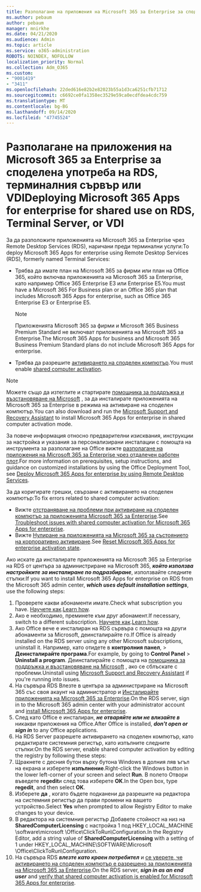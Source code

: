 ```yaml
---
title: Разполагане на приложения на Microsoft 365 за Enterprise за споделена употреба на RDS, терминалния сървър или VDI
ms.author: pebaum
author: pebaum
manager: mnirkhe
ms.date: 04/21/2020
ms.audience: Admin
ms.topic: article
ms.service: o365-administration
ROBOTS: NOINDEX, NOFOLLOW
localization_priority: Normal
ms.collection: Adm_O365
ms.custom:
- "9001419"
- "3411"
ms.openlocfilehash: 22ded616e82b2e82023b55a1d3ca6251cfb71712
ms.sourcegitcommit: c6692ce0fa1358ec3529e59ca0ecdfdea4cdc759
ms.translationtype: MT
ms.contentlocale: bg-BG
ms.lasthandoff: 09/14/2020
ms.locfileid: "47745524"
---
```

# <a name="deploying-microsoft-365-apps-for-enterprise-for-shared-use-on-rds-terminal-server-or-vdi"></a><span data-ttu-id="de170-102">Разполагане на приложения на Microsoft 365 за Enterprise за споделена употреба на RDS, терминалния сървър или VDI</span><span class="sxs-lookup"><span data-stu-id="de170-102">Deploying Microsoft 365 Apps for enterprise for shared use on RDS, Terminal Server, or VDI</span></span>

<span data-ttu-id="de170-103">За да разположите приложенията на Microsoft 365 за Enterprise чрез Remote Desktop Services (RDS), наричани преди терминални услуги:</span><span class="sxs-lookup"><span data-stu-id="de170-103">To deploy Microsoft 365 Apps for enterprise using Remote Desktop Services (RDS), formerly named Terminal Services:</span></span>
- <span data-ttu-id="de170-104">Трябва да имате план на Microsoft 365 за фирми или план на Office 365, който включва приложенията на Microsoft 365 за Enterprise, като например Office 365 Enterprise E3 или Enterprise E5.</span><span class="sxs-lookup"><span data-stu-id="de170-104">You must have a Microsoft 365 For Business plan or an Office 365 plan that includes Microsoft 365 Apps for enterprise, such as Office 365 Enterprise E3 or Enterprise E5.</span></span>
   > [!NOTE] 
   > <span data-ttu-id="de170-105">Приложенията Microsoft 365 за фирми и Microsoft 365 Business Premium Standard не включват приложенията на Microsoft 365 за Enterprise.</span><span class="sxs-lookup"><span data-stu-id="de170-105">The Microsoft 365 Apps for business and Microsoft 365 Business Premium Standard plans do not include Microsoft 365 Apps for enterprise.</span></span>
- <span data-ttu-id="de170-106">Трябва да разрешите [активирането на споделен компютър](https://docs.microsoft.com/DeployOffice/overview-shared-computer-activation).</span><span class="sxs-lookup"><span data-stu-id="de170-106">You must enable [shared computer activation](https://docs.microsoft.com/DeployOffice/overview-shared-computer-activation).</span></span>

> [!NOTE]
> <span data-ttu-id="de170-107">Можете също да изтеглите и стартирате [помощника за поддръжка и възстановяване на Microsoft](https://aka.ms/SaRA_OfficeSCA_M365Portal) , за да инсталирате приложенията на Microsoft 365 за Enterprise в режима на активиране на споделен компютър.</span><span class="sxs-lookup"><span data-stu-id="de170-107">You can also download and run the [Microsoft Support and Recovery Assistant](https://aka.ms/SaRA_OfficeSCA_M365Portal) to install Microsoft 365 Apps for enterprise in shared computer activation mode.</span></span>

<span data-ttu-id="de170-108">За повече информация относно предварителни изисквания, инструкции за настройка и указания за персонализирани инсталации с помощта на инструмента за разполагане на Office вижте [разполагане на приложения на Microsoft 365 за Enterprise чрез отдалечен работен плот](https://docs.microsoft.com/DeployOffice/deploy-microsoft-365-apps-remote-desktop-services).</span><span class="sxs-lookup"><span data-stu-id="de170-108">For more information on prerequisites, setup instructions, and guidance on customized installations by using the Office Deployment Tool, see [Deploy Microsoft 365 Apps for enterprise by using Remote Desktop Services](https://docs.microsoft.com/DeployOffice/deploy-microsoft-365-apps-remote-desktop-services).</span></span>

<span data-ttu-id="de170-109">За да коригирате грешки, свързани с активирането на споделен компютър:</span><span class="sxs-lookup"><span data-stu-id="de170-109">To fix errors related to shared computer activation:</span></span>
- <span data-ttu-id="de170-110">Вижте [отстраняване на проблеми при активиране на споделен компютър за приложенията Microsoft 365 за Enterprise](https://docs.microsoft.com/DeployOffice/troubleshoot-shared-computer-activation).</span><span class="sxs-lookup"><span data-stu-id="de170-110">See [Troubleshoot issues with shared computer activation for Microsoft 365 Apps for enterprise](https://docs.microsoft.com/DeployOffice/troubleshoot-shared-computer-activation).</span></span>
- <span data-ttu-id="de170-111">Вижте [Нулиране на приложенията на Microsoft 365 за състоянието на корпоративно активиране](https://go.microsoft.com/fwlink/?linkid=2109218).</span><span class="sxs-lookup"><span data-stu-id="de170-111">See [Reset Microsoft 365 Apps for enterprise activation state](https://go.microsoft.com/fwlink/?linkid=2109218).</span></span>

<span data-ttu-id="de170-112">Ако искате да инсталирате приложенията на Microsoft 365 за Enterprise на RDS от центъра за администриране на Microsoft 365, ***който използва настройките за инсталиране по подразбиране***, използвайте следните стъпки:</span><span class="sxs-lookup"><span data-stu-id="de170-112">If you want to install Microsoft 365 Apps for enterprise on RDS from the Microsoft 365 admin center, ***which uses default installation settings***, use the following steps:</span></span>

1.    <span data-ttu-id="de170-113">Проверете какви абонаменти имате.</span><span class="sxs-lookup"><span data-stu-id="de170-113">Check what subscription you have.</span></span> <span data-ttu-id="de170-114">[Научете как](https://docs.microsoft.com/microsoft-365/admin/admin-overview/what-subscription-do-i-have).</span><span class="sxs-lookup"><span data-stu-id="de170-114">[Learn how](https://docs.microsoft.com/microsoft-365/admin/admin-overview/what-subscription-do-i-have).</span></span>
2.    <span data-ttu-id="de170-115">Ако е необходимо, преминете към друг абонамент.</span><span class="sxs-lookup"><span data-stu-id="de170-115">If necessary, switch to a different subscription.</span></span> <span data-ttu-id="de170-116">[Научете как](https://docs.microsoft.com/microsoft-365/commerce/subscriptions/switch-to-a-different-plan).</span><span class="sxs-lookup"><span data-stu-id="de170-116">[Learn how](https://docs.microsoft.com/microsoft-365/commerce/subscriptions/switch-to-a-different-plan).</span></span>
3.    <span data-ttu-id="de170-117">Ако Office вече е инсталиран на RDS сървъра с помощта на други абонаменти за Microsoft, деинсталирайте го.</span><span class="sxs-lookup"><span data-stu-id="de170-117">If Office is already installed on the RDS server using any other Microsoft subscriptions, uninstall it.</span></span> <span data-ttu-id="de170-118">Например, като отидете в **контролния панел**,  >  **Деинсталирайте програма**.</span><span class="sxs-lookup"><span data-stu-id="de170-118">For example, by going to **Control Panel** > **Uninstall a program**.</span></span> <span data-ttu-id="de170-119">Деинсталирайте с помощта на [помощника за поддръжка и възстановяване на Microsoft](https://aka.ms/SARA-OfficeUninstall-Alchemy) , ако се сблъскате с проблеми.</span><span class="sxs-lookup"><span data-stu-id="de170-119">Uninstall using [Microsoft Support and Recovery Assistant](https://aka.ms/SARA-OfficeUninstall-Alchemy) if you're running into issues.</span></span>
4.    <span data-ttu-id="de170-120">На сървъра RDS Влезте в центъра за администриране на Microsoft 365 със своя акаунт на администратор и [Инсталирайте приложенията на Microsoft 365 за Enterprise](https://portal.office.com/OLS/MySoftware.aspx).</span><span class="sxs-lookup"><span data-stu-id="de170-120">On the RDS server, sign in to the Microsoft 365 admin center with your administrator account and [install Microsoft 365 Apps for enterprise](https://portal.office.com/OLS/MySoftware.aspx).</span></span>
5.    <span data-ttu-id="de170-121">След като Office е инсталиран, ***не отваряйте или не влизайте в*** никакви приложения на Office.</span><span class="sxs-lookup"><span data-stu-id="de170-121">After Office is installed, ***don't open or sign in*** to any Office applications.</span></span>
6.    <span data-ttu-id="de170-122">На RDS Server разрешете активирането на споделен компютър, като редактирате системния регистър, като изпълните следните стъпки:</span><span class="sxs-lookup"><span data-stu-id="de170-122">On the RDS server, enable shared computer activation by editing the registry by following these steps:</span></span>
   1. <span data-ttu-id="de170-123">Щракнете с десния бутон върху бутона Windows в долния ляв ъгъл на екрана и изберете **изпълнение**.</span><span class="sxs-lookup"><span data-stu-id="de170-123">Right-click the Windows button in the lower left-corner of your screen and select **Run**.</span></span> <span data-ttu-id="de170-124">В полето Отвори въведете **regedit**и след това изберете **OK**.</span><span class="sxs-lookup"><span data-stu-id="de170-124">In the Open box, type **regedit**, and then select **OK**.</span></span>
   2. <span data-ttu-id="de170-125">Изберете **да** , когато бъдете подканени да разрешите на редактора на системния регистър да прави промени на вашето устройство.</span><span class="sxs-lookup"><span data-stu-id="de170-125">Select **Yes** when prompted to allow Registry Editor to make changes to your device.</span></span>
   3. <span data-ttu-id="de170-126">В редактора на системния регистър Добавете стойност на низ на **SharedComputerLicensing** с настройка 1 под HKEY_LOCAL_MACHINE \software\microsoft \Office\ClickToRun\Configuration.</span><span class="sxs-lookup"><span data-stu-id="de170-126">In the Registry Editor, add a string value of **SharedComputerLicensing** with a setting of 1 under HKEY_LOCAL_MACHINE\SOFTWARE\Microsoft \Office\ClickToRun\Configuration.</span></span>
   4. <span data-ttu-id="de170-127">На сървъра RDS ***влезте като краен потребител*** и [се уверете, че активирането на споделен компютър е разрешено за приложенията на Microsoft 365 за Enterprise](https://docs.microsoft.com/DeployOffice/troubleshoot-shared-computer-activation#verify-that-activation-for-microsoft-365-apps-succeeded).</span><span class="sxs-lookup"><span data-stu-id="de170-127">On the RDS server, ***sign in as an end user*** and [verify that shared computer activation is enabled for Microsoft 365 Apps for enterprise](https://docs.microsoft.com/DeployOffice/troubleshoot-shared-computer-activation#verify-that-activation-for-microsoft-365-apps-succeeded).</span></span>

